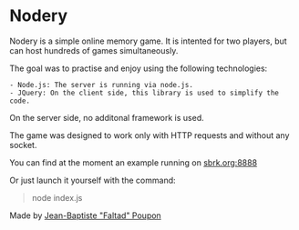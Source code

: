 Nodery
======
Nodery is a simple online memory game. It is intented for two players, but can host hundreds of games simultaneously.

The goal was to practise and enjoy using the following technologies: 

    - Node.js: The server is running via node.js.
    - JQuery: On the client side, this library is used to simplify the code.


On the server side, no additonal framework is used.

The game was designed to work only with HTTP requests and without any socket.


You can find at the moment an example running on [sbrk.org:8888](http://sbrk.org:8888)

Or just launch it yourself with the command:

> node index.js

Made by [Jean-Baptiste "Faltad" Poupon](http://faltad.sbrk.org)
